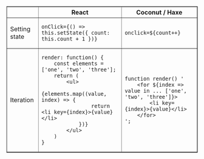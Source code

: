 <table width="100%" border="1">

<tr>
	<th></th>
	<th>React</th>
	<th>Coconut / Haxe</th>
</tr>

<tr>
	<td>Setting state</td>
	<td><pre><code>onClick={() => this.setState({ count: this.count + 1 })}</code></pre></td>
	<td><pre><code>onclick=${count++}</code></pre></td>
</tr>

<tr>
	<td>Iteration</td>
	<td><pre><code>render: function() {
	const elements = ['one', 'two', 'three'];
	return (
		&lt;ul>
			{elements.map((value, index) => {
				return &lt;li key={index}>{value}&lt;/li>
			})}
		&lt;/ul>
	)
}</code></pre></td>
	<td><pre><code>function render() '
	&lt;for ${index => value in ... ['one', 'two', 'three']}>
		&lt;li key={index}>{value}&lt;/li>
	&lt;/for>
';</code></pre></td>
</tr>

</table>

